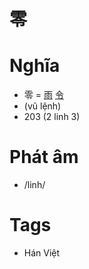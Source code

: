 # 零

# Nghĩa
* 零 = [雨](雨.md) [令](令.md)
* (vũ lệnh)
* 203 (2 linh 3)

# Phát âm
* /linh/

# Tags
* Hán Việt

<script>window.HANZI_FIELD='零';</script>
